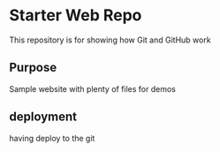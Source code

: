 # Starter Web Repo

This repository is for showing how Git and GitHub work

## Purpose

Sample website with plenty of files for demos

## deployment

having deploy to the git
